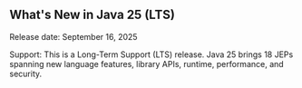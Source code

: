 What's New in Java 25 (LTS)
----------------------------------------
Release date: September 16, 2025 

Support: This is a Long-Term Support (LTS) release. 
Java 25 brings 18 JEPs spanning new language features, library APIs, runtime, performance, and security. 
